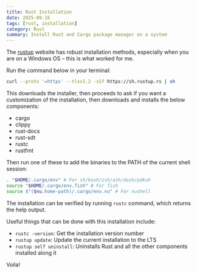 ```yaml
---
title: Rust Installation
date: 2025-09-16
tags: [rust, installation]
category: Rust
summary: Install Rust and Cargo package manager on a system
---
```


The [rustup](https://rustup.rs/#) website has robust installation methods, especially when you are on a Windows OS – this is what worked for me.

Run the command below in your terminal:

```bash
curl --proto '=https' --tlsv1.2 -sSf https://sh.rustup.rs | sh
```

This downloads the installer, then proceeds to ask if you want a customization of the installation, then downloads and installs the below components:

- cargo
- clippy
- rust-docs 
- rust-sdt
- rustc
- rustfmt

Then run one of these to add the binaries to the PATH of the current shell session:

```bash
. "$HOME/.cargo/env" # For sh/bash/zsh/ash/dash/pdksh
source "$HOME/.cargo/env.fish" # For fish
source $"($nu.home-path)/.cargo/env.nu" # For nushell

```

The installation can be verified by running `rustc` command, which returns the help output.

Useful things that can be done with this installation include:

- `rustc -version`: Get the installation version number
- `rustup update`: Update the current installation to the LTS
- `rustup self uninstall`: Uninstalls Rust and all the other components installed along it

Voila!
